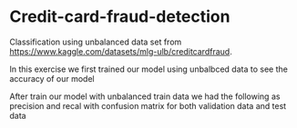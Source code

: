 # Credit-card-fraud-detection

Classification using unbalanced data set from https://www.kaggle.com/datasets/mlg-ulb/creditcardfraud.

In this exercise we first trained our model using unbalbced data to see the accuracy of our model

After train our model with unbalanced train data we had the following as precision and recal with confusion matrix for both validation data and test data

